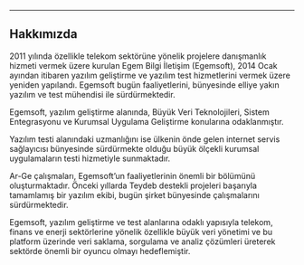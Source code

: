 - - -
## Hakkımızda

2011 yılında özellikle telekom sektörüne yönelik projelere danışmanlık hizmeti vermek üzere kurulan Egem Bilgi İletişim (Egemsoft), 2014 Ocak ayından itibaren yazılım geliştirme ve yazılım test hizmetlerini vermek üzere yeniden yapılandı. Egemsoft bugün faaliyetlerini, bünyesinde elliye yakın yazılım ve test mühendisi ile sürdürmektedir.


Egemsoft, yazılım geliştirme alanında, Büyük Veri Teknolojileri, Sistem Entegrasyonu ve Kurumsal Uygulama Geliştirme konularına odaklanmıştır.


Yazılım testi alanındaki uzmanlığını ise ülkenin önde gelen internet servis sağlayıcısı bünyesinde sürdürmekte olduğu büyük ölçekli kurumsal uygulamaların testi hizmetiyle sunmaktadır.


Ar-Ge çalışmaları, Egemsoft’un faaliyetlerinin önemli bir bölümünü oluşturmaktadır. Önceki yıllarda Teydeb destekli projeleri başarıyla tamamlamış bir yazılım ekibi, bugün şirket bünyesinde çalışmalarını sürdürmektedir. 


Egemsoft, yazılım geliştirme ve test alanlarına odaklı yapısıyla telekom, finans ve enerji sektörlerine yönelik özellikle büyük veri yönetimi ve bu platform üzerinde veri saklama, sorgulama ve analiz çözümleri üreterek sektörde önemli bir oyuncu olmayı hedeflemiştir.
